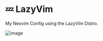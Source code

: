 # 💤 LazyVim
My Neovim Config using the LazyVIm Distro.

![image](https://github.com/user-attachments/assets/7fce659a-0856-44d5-b388-c4edb20f17e3)
